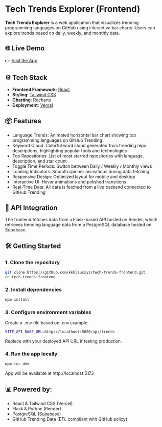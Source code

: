 # Tech Trends Explorer (Frontend)

**Tech Trends Explorer** is a web application that visualizes trending programming languages on GitHub using interactive bar charts. Users can explore trends based on daily, weekly, and monthly data.

## 🌐 Live Demo

👉 [Visit the App](https://www.techtrends.uno)

## ⚙️ Tech Stack

- **Frontend Framework**: [React](https://reactjs.org/)
- **Styling**: [Tailwind CSS](https://tailwindcss.com/)
- **Charting**: [Recharts](https://recharts.org/)
- **Deployment**: [Vercel](https://vercel.com/)

## 📦 Features

- Language Trends: Animated horizontal bar chart showing top programming languages on GitHub Trending
- Keyword Cloud: Colorful word cloud generated from trending repo descriptions, highlighting popular tools and technologies
- Top Repositories: List of most starred repositories with language, description, and star count
- Toggle Time Periods: Switch between Daily / Weekly / Monthly views
- Loading Indicators: Smooth spinner animations during data fetching
- Responsive Design: Optimized layout for mobile and desktop
- Interactive UI: Hover animations and polished transitions
- Real-Time Data: All data is fetched from a live backend connected to GitHub Trending

## 📡 API Integration

The frontend fetches data from a Flask-based API hosted on Render, which retrieves trending language data from a PostgreSQL database hosted on Supabase.

## 🛠️ Getting Started

### 1. Clone the repository

```bash
git clone https://github.com/kkklausxyz/tech-trends-frontend.git
cd tech-trends-frontend
```

### 2. Install dependencies

```bash
npm install
```

### 3. Configure environment variables

Create a .env file based on .env.example:

```bash
VITE_API_BASE_URL=http://localhost:5000/api/trends
```

Replace with your deployed API URL if testing production.

### 4. Run the app locally

```bash
npm run dev
```

App will be available at http://localhost:5173

## 📊 Powered by:
- React & Tailwind CSS (Vercel)
- Flask & Python (Render)
- PostgreSQL (Supabase)
- GitHub Trending Data (ETL compliant with GitHub policy)

